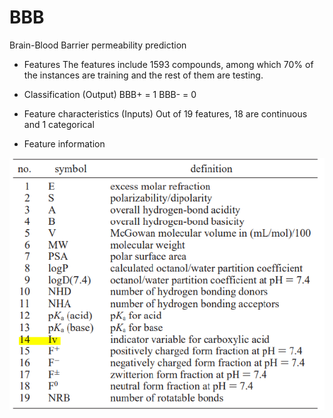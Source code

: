 # BBB
Brain-Blood Barrier permeability prediction

- Features
The features include 1593 compounds, among which 70% of the instances are training and the rest of them are testing.

- Classification (Output)
BBB+ = 1
BBB- = 0

- Feature characteristics (Inputs)
Out of 19 features, 18 are continuous and 1 categorical

- Feature information 
<img src="FeatureInformation.png"/>

